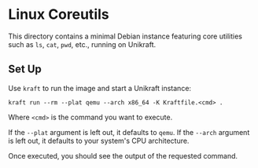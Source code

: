 # Linux Coreutils

This directory contains a minimal Debian instance featuring core utilities such as `ls`, `cat`, `pwd`, etc., running on Unikraft.

## Set Up

Use `kraft` to run the image and start a Unikraft instance:

```console
kraft run --rm --plat qemu --arch x86_64 -K Kraftfile.<cmd> .
```

Where `<cmd>` is the command you want to execute.

If the `--plat` argument is left out, it defaults to `qemu`.
If the `--arch` argument is left out, it defaults to your system's CPU architecture.

Once executed, you should see the output of the requested command.
